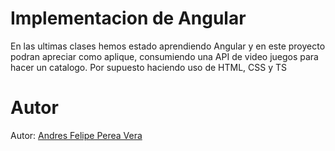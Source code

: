 # Implementacion de Angular

En las ultimas clases hemos estado aprendiendo Angular y en este proyecto podran apreciar como aplique, consumiendo una API de video juegos para hacer un catalogo. Por supuesto haciendo uso de HTML, CSS y TS

# Autor
Autor: [Andres Felipe Perea Vera](https://github.com/Feliperea97)